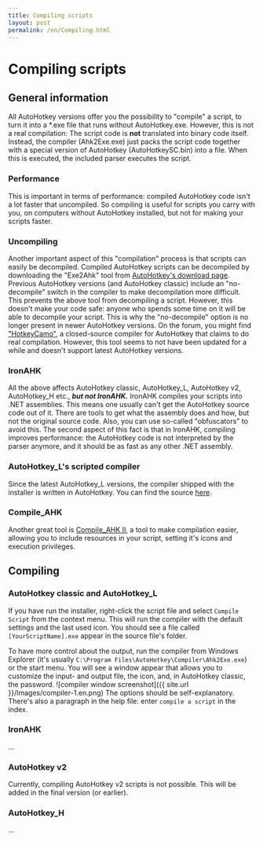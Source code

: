 ```yaml
---
title: Compiling scripts
layout: post
permalink: /en/Compiling.html
---
```


# Compiling scripts

## General information
All AutoHotkey versions offer you the possibility to "compile" a script, to turn it into a \*.exe file that runs without AutoHotkey.exe.
However, this is not a real compilation: The script code is **not** translated into binary code itself.
Instead, the compiler (Ahk2Exe.exe) just packs the script code together with a special version of AutoHotkey (AutoHotkeySC.bin) into a file. When this is executed, the included parser executes the script.

### Performance
This is important in terms of performance: compiled AutoHotkey code isn't a lot faster that uncompiled. So compiling is useful for scripts you carry with you, on computers without AutoHotkey installed, but not for making your scripts faster.

### Uncompiling
Another important aspect of this "compilation" process is that scripts can easily be decompiled. Compiled AutoHotkey scripts can be decompiled by downloading the "Exe2Ahk" tool from [AutoHotkey's download page](http://www.autohotkey.com/download/OtherDownloads.htm).
Previous AutoHotkey versions (and AutoHotkey classic) include an "no-decompile" switch in the compiler to make decompilation more difficult. This prevents the above tool from decompiling a script. However, this doesn't make your code safe: anyone who spends some time on it will be able to decompile your script. This is why the "no-decompile" option is no longer present in newer AutoHotkey versions.
On the forum, you might find ["HotkeyCamo"](http://www.autohotkey.com/forum/viewtopic.php?t=49952), a closed-source compiler for AutoHotkey that claims to do real compilation. However, this tool seems to not have been updated for a while and doesn't support latest AutoHotkey versions.

### IronAHK
All the above affects AutoHotkey classic, AutoHotkey_L, AutoHotkey v2, AutoHotkey_H etc., ***but not IronAHK.*** IronAHK compiles your scripts into .NET assemblies. This means one usually can't get the AutoHotkey source code out of it. There are tools to get what the assembly does and how, but not the original source code. Also, you can use so-called "obfuscators" to avoid this.
The second aspect of this fact is that in IronAHK, compiling improves performance: the AutoHotkey code is not interpreted by the parser anymore, and it should be as fast as any other .NET assembly.

### AutoHotkey_L's scripted compiler
Since the latest AutoHotkey_L versions, the compiler shipped with the installer is written in AutoHotkey. You can find the source [here](http://www.autohotkey.com/forum/viewtopic.php?t=74816).

### Compile_AHK
Another great tool is [Compile_AHK II](http://www.autohotkey.com/forum/viewtopic.php?t=22975), a tool to make compilation easier, allowing you to include resources in your script, setting it's icons and execution privileges.

## Compiling
### AutoHotkey classic and AutoHotkey_L
If you have run the installer, right-click the script file and select `Compile Script` from the context menu. This will run the compiler with the default settings and the last used icon. You should see a file called `[YourScriptName].exe` appear in the source file's folder.

To have more control about the output, run the compiler from Windows Explorer (it's usually `C:\Program Files\AutoHotkey\Compiler\Ahk2Exe.exe`) or the start menu. You will see a window appear that allows you to customize the input- and output file, the icon, and, in AutoHotkey classic, the password.
![compiler window screenshot]({{ site.url }}/Images/compiler-1.en.png)
The options should be self-explanatory. There's also a paragraph in the help file: enter `compile a script` in the index.

### IronAHK
...

### AutoHotkey v2
Currently, compiling AutoHotkey v2 scripts is not possible. This will be added in the final version (or earlier).

### AutoHotkey_H
...
